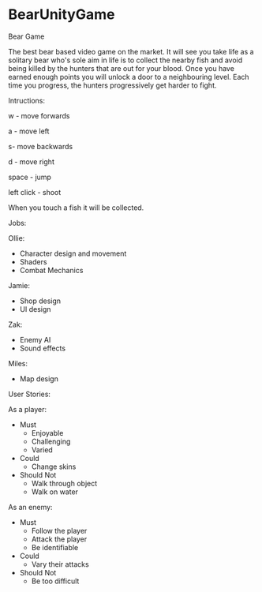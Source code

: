 # BearUnityGame
Bear Game

The best bear based video game on the market. It will see you take life as a solitary bear who's sole aim in life is to collect the nearby fish and avoid being killed by the hunters that are out for your blood. Once you have earned enough points you will unlock a door to a neighbouring level. Each time you progress, the hunters progressively get harder to fight.  


Intructions:

w - move forwards

a - move left

s- move backwards

d - move right

space - jump

left click - shoot


When you touch a fish it will be collected.  



Jobs:  


Ollie:
* Character design and movement
* Shaders
* Combat Mechanics

Jamie:
* Shop design
* UI design

Zak:
* Enemy AI
* Sound effects

Miles:
* Map design

 
User Stories:


As a player:
 
- Must
  - Enjoyable
  - Challenging
  - Varied
- Could
  - Change skins
- Should Not
  - Walk through object
  - Walk on water
  
As an enemy:

- Must
  - Follow the player
  - Attack the player
  - Be identifiable
- Could
  - Vary their attacks
- Should Not
  - Be too difficult
